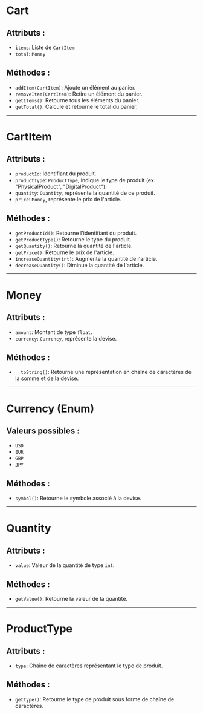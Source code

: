 # Cart
## Attributs :
* `items`: Liste de `CartItem`
* `total`: `Money`

## Méthodes :
* `addItem(CartItem)`: Ajoute un élément au panier.
* `removeItem(CartItem)`: Retire un élément du panier.
* `getItems()`: Retourne tous les éléments du panier.
* `getTotal()`: Calcule et retourne le total du panier.

---

# CartItem
## Attributs :
* `productId`: Identifiant du produit.
* `productType`: `ProductType`, indique le type de produit (ex. "PhysicalProduct", "DigitalProduct").
* `quantity`: `Quantity`, représente la quantité de ce produit.
* `price`: `Money`, représente le prix de l'article.

## Méthodes :
* `getProductId()`: Retourne l'identifiant du produit.
* `getProductType()`: Retourne le type du produit.
* `getQuantity()`: Retourne la quantité de l'article.
* `getPrice()`: Retourne le prix de l'article.
* `increaseQuantity(int)`: Augmente la quantité de l'article.
* `decreaseQuantity()`: Diminue la quantité de l'article.

---

# Money
## Attributs :
* `amount`: Montant de type `float`.
* `currency`: `Currency`, représente la devise.

## Méthodes :
* `__toString()`: Retourne une représentation en chaîne de caractères de la somme et de la devise.

---

# Currency (Enum)
## Valeurs possibles :
* `USD`
* `EUR`
* `GBP`
* `JPY`

## Méthodes :
* `symbol()`: Retourne le symbole associé à la devise.

---

# Quantity
## Attributs :
* `value`: Valeur de la quantité de type `int`.

## Méthodes :
* `getValue()`: Retourne la valeur de la quantité.

---

# ProductType
## Attributs :
* `type`: Chaîne de caractères représentant le type de produit.

## Méthodes :
* `getType()`: Retourne le type de produit sous forme de chaîne de caractères.
